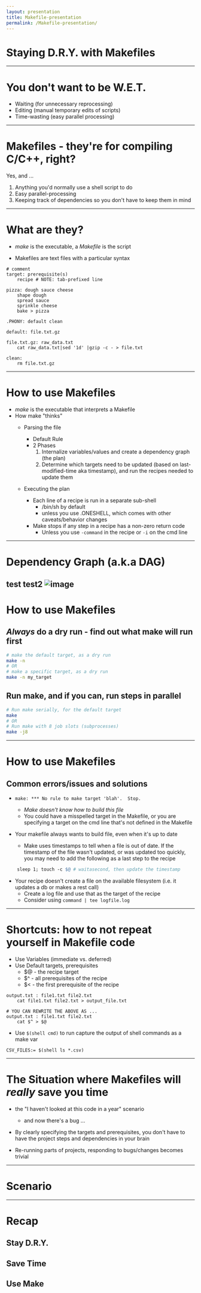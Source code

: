 ```yaml
---
layout: presentation
title: Makefile-presentation
permalink: /Makefile-presentation/
---
```


# Staying D.R.Y. with Makefiles

---

# You don't want to be W.E.T.

* Waiting (for unnecessary reprocessing)
* Editing (manual temporary edits of scripts)
* Time-wasting (easy parallel processing)

---

# Makefiles - they're for compiling C/C++, right?

Yes, and ...
1. Anything you'd normally use a shell script to do
2. Easy parallel-processing
3. Keeping track of dependencies so you don't have to keep them in mind

---

# What are they? 

* _make_ is the executable, a _Makefile_ is the script

* Makefiles are text files with a particular syntax

```make
# comment
target: prerequisite(s)
	recipe # NOTE: tab-prefixed line
```

```make
pizza: dough sauce cheese
	shape dough
	spread sauce
	sprinkle cheese
	bake > pizza
```


```make
.PHONY: default clean

default: file.txt.gz

file.txt.gz: raw_data.txt
	cat raw_data.txt|sed '1d' |gzip -c - > file.txt

clean:
	rm file.txt.gz
```
---

# How to use Makefiles

* _make_ is the executable that interprets a Makefile
* How make "thinks"
   * Parsing the file
      * Default Rule
      * 2 Phases
         1. Internalize variables/values and create a dependency graph (the plan)
         1. Determine which targets need to be updated (based on last-modified-time aka timestamp), and run the recipes needed to update them

   * Executing the plan
      * Each line of a recipe is run in a separate sub-shell
         * /bin/sh by default
         * unless you use .ONESHELL, which comes with other caveats/behavior changes
      * Make stops if any step in a recipe has a non-zero return code
        * Unless you use `-command` in the recipe or `-i` on the cmd line

---
# Dependency Graph (a.k.a DAG)
test
test2
![image](/assets/images/diagram.svg)
---

# How to use Makefiles
## _Always_ do a dry run - find out what make will run first
```bash
# make the default target, as a dry run
make -n
# OR
# make a specific target, as a dry run
make -n my_target
```

## Run make, and if you can, run steps in parallel
```bash
# Run make serially, for the default target
make
# OR
# Run make with 8 job slots (subprocesses)
make -j8
```

---

# How to use Makefiles
## Common errors/issues and solutions
* `make: *** No rule to make target 'blah'.  Stop.` 
  * _Make doesn't know how to build this file_
  * You could have a misspelled target in the Makefile, or you are specifying a target on the cmd line that's not defined in the Makefile

* Your makefile always wants to build file, even when it's up to date
  * Make uses timestamps to tell when a file is out of date.  If the timestamp of the file wasn't updated, or was updated too quickly, you may need to add the following as a last step to the recipe
```makefile
	sleep 1; touch -c $@ # waitasecond, then update the timestamp
```
* Your recipe doesn't create a file on the available filesystem (i.e. it updates a db or makes a rest call)
  * Create a log file and use that as the target of the recipe
  * Consider using `command | tee logfile.log`

---

# Shortcuts: how to not repeat yourself in Makefile code

* Use Variables (immediate vs. deferred)
* Use Default targets, prerequisites
  * $@ - the recipe target
  * $^ - all prerequisites of the recipe
  * $< - the first prerequisite of the recipe

```make
output.txt : file1.txt file2.txt
	cat file1.txt file2.txt > output_file.txt

# YOU CAN REWRITE THE ABOVE AS ...
output.txt : file1.txt file2.txt
	cat $^ > $@
```
* Use `$(shell cmd)` to run capture the output of shell commands as a make var

```make
CSV_FILES:= $(shell ls *.csv)
```

---

# The Situation where Makefiles will _really_ save you time
* the "I haven't looked at this code in a year" scenario
  * and now there's a bug ...

* By clearly specifying the targets and prerequisites, you don't have to have the project steps and dependencies in your brain
* Re-running parts of projects, responding to bugs/changes becomes trivial

---

# Scenario

---

# Recap
## Stay D.R.Y.
## Save Time
## Use Make
